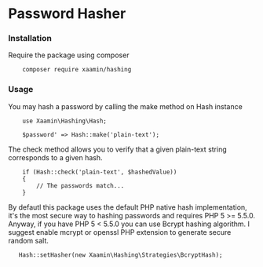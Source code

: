 # Password Hasher


### Installation

Require the package using composer

``` 
    composer require xaamin/hashing
```

### Usage

You may hash a password by calling the make method on Hash instance

```
    use Xaamin\Hashing\Hash;
    
    $password' => Hash::make('plain-text');

```

The check method allows you to verify that a given plain-text string corresponds to a given hash. 

```
    if (Hash::check('plain-text', $hashedValue)) 
    {
        // The passwords match...
    }

```

By defautl this package uses the default PHP native hash implementation, it's the most secure way to hashing passwords and requires PHP 5 >= 5.5.0. Anyway, if you have PHP 5 < 5.5.0 you can use Bcrypt hashing algorithm. I suggest enable mcrypt or openssl PHP extension to generate secure random salt.

```
   Hash::setHasher(new Xaamin\Hashing\Strategies\BcryptHash);

```